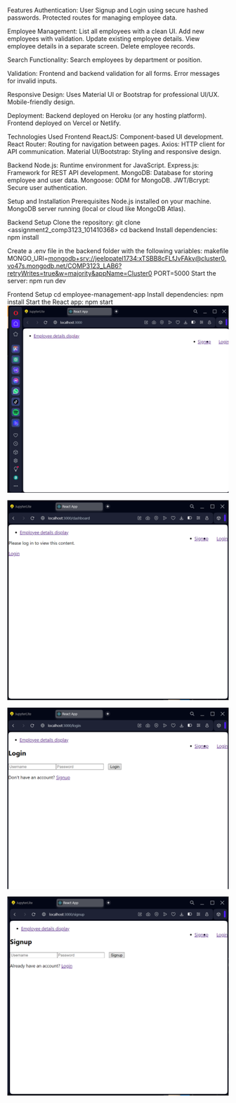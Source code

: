 Features
Authentication:
User Signup and Login using secure hashed passwords.
Protected routes for managing employee data.


Employee Management:
List all employees with a clean UI.
Add new employees with validation.
Update existing employee details.
View employee details in a separate screen.
Delete employee records.


Search Functionality:
Search employees by department or position.


Validation:
Frontend and backend validation for all forms.
Error messages for invalid inputs.


Responsive Design:
Uses Material UI or Bootstrap for professional UI/UX.
Mobile-friendly design.


Deployment:
Backend deployed on Heroku (or any hosting platform).
Frontend deployed on Vercel or Netlify.




Technologies Used
Frontend
ReactJS: Component-based UI development.
React Router: Routing for navigation between pages.
Axios: HTTP client for API communication.
Material UI/Bootstrap: Styling and responsive design.

Backend
Node.js: Runtime environment for JavaScript.
Express.js: Framework for REST API development.
MongoDB: Database for storing employee and user data.
Mongoose: ODM for MongoDB.
JWT/Bcrypt: Secure user authentication.


Setup and Installation
Prerequisites
Node.js installed on your machine.
MongoDB server running (local or cloud like MongoDB Atlas).



Backend Setup
Clone the repository:
git clone <assignment2_comp3123_101410368>
cd backend
Install dependencies:
npm install


Create a .env file in the backend folder with the following variables:
makefile
MONGO_URI=<mongodb+srv://jeelppatel1734:xTSBB8cFLfJvFAkv@cluster0.vo47s.mongodb.net/COMP3123_LAB6?retryWrites=true&w=majority&appName=Cluster0>
PORT=5000
Start the server:
npm run dev



Frontend Setup
cd employee-management-app
Install dependencies:
npm install
Start the React app:
npm start
![Home page front end](image.png)

![Dashboard](image-1.png)

![Login page](image-2.png)

![Signup page](image-3.png)
